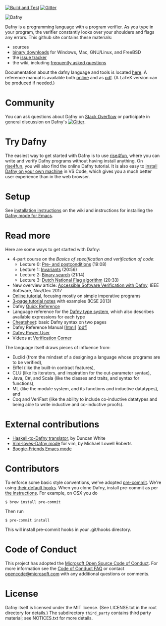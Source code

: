 [![Build and Test](https://github.com/dafny-lang/dafny/workflows/Build%20and%20Test/badge.svg)](https://github.com/dafny-lang/dafny/actions?query=workflow%3A%22Build+and+Test%22) [![Gitter](https://badges.gitter.im/dafny-lang/community.svg)](https://gitter.im/dafny-lang/community?utm_source=badge&utm_medium=badge&utm_campaign=pr-badge)

![Dafny](dafny-banner.png)

Dafny is a programming language with a program verifier. As you type in your program, the verifier constantly looks over your shoulders and flags any errors. This github site contains these materials:

* sources
* [binary downloads](https://github.com/dafny-lang/dafny/releases) for Windows, Mac, GNU/Linux, and FreeBSD
* the [issue tracker](https://github.com/dafny-lang/dafny/issues)
* the wiki, including [frequently asked questions](https://github.com/dafny-lang/dafny/wiki/FAQ)

Documentation about the dafny language and tools is located 
[here](https://dafny-lang.github.io/dafny).
A reference manual is available both [online](https://dafny-lang.github.io/dafny/DafnyReferenceManual/DafnyRef) and as [pdf](https://dafny-lang.github.io/dafny/DafnyReferenceManual/DafnyRef.pdf). (A LaTeX version can be produced if needed.)

# Community

You can ask questions about Dafny on [Stack Overflow](https://stackoverflow.com/questions/tagged/dafny) or participate in general discussion on Dafny's [![Gitter](https://badges.gitter.im/dafny-lang/community.svg)](https://gitter.im/dafny-lang/community?utm_source=badge&utm_medium=badge&utm_campaign=pr-badge).

# Try Dafny

The easiest way to get started with Dafny is to use [rise4fun](http://rise4fun.com/dafny), where you can write and verify Dafny programs without having install anything. On [rise4fun](http://rise4fun.com/dafny), you will also find the online Dafny tutorial.
It is also easy to [install Dafny on your own machine](https://github.com/dafny-lang/dafny/wiki/INSTALL) in VS Code, which gives you a much better user experience than in the web browser.

# Setup

See [installation instructions](https://github.com/dafny-lang/dafny/wiki/INSTALL) on the wiki
and instructions for installing the [Dafny mode for Emacs](https://github.com/boogie-org/boogie-friends).

# Read more

Here are some ways to get started with Dafny:

* 4-part course on the _Basics of specification and verification of code_:
  - Lecture 0: [Pre- and postconditions](https://youtu.be/oLS_y842fMc) (19:08)
  - Lecture 1: [Invariants](https://youtu.be/J0FGb6PyO_k) (20:56)
  - Lecture 2: [Binary search](https://youtu.be/-_tx3lk7yn4) (21:14)
  - Lecture 3: [Dutch National Flag algorithm](https://youtu.be/dQC5m-GZYbk) (20:33)
* New overview article: [Accessible Software Verification with Dafny](https://www.computer.org/csdl/mags/so/2017/06/mso2017060094-abs.html), IEEE Software, Nov/Dec 2017
* [Online tutorial](http://rise4fun.com/Dafny/tutorial/guide), focusing mostly on simple imperative programs
* [3-page tutorial notes](http://leino.science/papers/krml233.pdf) with examples (ICSE 2013)
* Dafny [Quick Reference](https://dafny-lang.github.io/dafny/QuickReference)
* Language reference for the [Dafny type system](http://leino.science/papers/krml243.html), which also describes available expressions for each type
* [Cheatsheet](https://docs.google.com/document/d/1kz5_yqzhrEyXII96eCF1YoHZhnb_6dzv-K3u79bMMis/edit?pref=2&pli=1): basic Dafny syntax on two pages
* Dafny Reference Manual [[html](https://dafny-lang.github.io/dafny/DafnyReferenceManual/DafnyRef)] [[pdf](https://github.com/dafny-lang/dafny/blob/master/docs/DafnyReference/DafnyRef.pdf)]
* [Dafny Power User](http://leino.science/dafny-power-user)
* Videos at [Verification Corner](https://www.youtube.com/channel/UCP2eLEql4tROYmIYm5mA27A)

The language itself draws pieces of influence from:

* Euclid (from the mindset of a designing a language whose programs are to be verified),
* Eiffel (like the built-in contract features),
* CLU (like its iterators, and inspiration for the out-parameter syntax),
* Java, C#, and Scala (like the classes and traits, and syntax for functions),
* ML (like the module system, and its functions and inductive datatypes), and
* Coq and VeriFast (like the ability to include co-inductive datatypes and being able to write inductive and co-inductive proofs).

# External contributions

* [Haskell-to-Dafny translator](http://www.doc.ic.ac.uk/~dcw/h2d.cgi), by Duncan White
* [Vim-loves-Dafny mode](https://github.com/mlr-msft/vim-loves-dafny) for vim, by Michael Lowell Roberts
* [Boogie-Friends Emacs mode](https://github.com/boogie-org/boogie-friends)

# Contributors

To enforce some basic style conventions, we've adopted [pre-commit](https://pre-commit.com/).  We're
using [their default hooks](https://github.com/pre-commit/pre-commit-hooks).  When you clone
Dafny, install pre-commit as per [the instructions](https://pre-commit.com/#install).
For example, on OSX you do

    $ brew install pre-commit

Then run

    $ pre-commit install

This will install pre-commit hooks in your .git/hooks directory.

# Code of Conduct

This project has adopted the [Microsoft Open Source Code of Conduct](https://opensource.microsoft.com/codeofconduct/). For more information see the [Code of Conduct FAQ](https://opensource.microsoft.com/codeofconduct/faq/) or contact [opencode@microsoft.com](mailto:opencode@microsoft.com) with any additional questions or comments.

# License

Dafny itself is licensed under the MIT license. (See LICENSE.txt in the root directory for details.) The subdirectory `third_party` contains third party material; see NOTICES.txt for more details.
